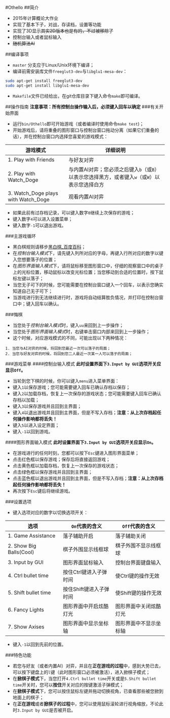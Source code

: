 #Othello
##简介
* 2015年计算概论大作业
* 实现了基本下子，对战，存读档，设置等功能
* 实现了3D显示~~其实2D版本也是有的，不过被移除了~~
* 控制台输入或者鼠标输入
* ~~随机算法AI~~

##编译事项
* `master` 分支应于Linux/Unix环境下编译；
* 编译前需安装库文件`freeglut3-dev`与`libglu1-mesa-dev`：
```Bash
sudo apt-get install freeglut3-dev
sudo apt-get install libglu1-mesa-dev
```
* `Makefile`文件已经给出，在git仓库目录下键入命令`make`即可编译。

##操作指南
**注意事项：所有控制台操作输入后，必须键入回车以确定**
###有关开始界面
* 运行`bin/Othello`即可开始游戏（或者编译时使用命令`make test`)；
* 开始游戏后，请将重叠的图形窗口与控制台窗口拖动分离（如果它们重叠的话），并在控制台窗口内选择您喜爱的游戏模式：

| 游戏模式                                  | 详细说明       |
| ----------------------------------------- | -------------- |
| 1. Play with Friends                      | 与好友对弈     |
| 2. Play with Watch_Doge                   | 与内置AI对弈；您必须之后键入`b`（或`B`）以表示您选择黑方，或者键入`w`（或`W`）以表示您选择白方 |
| 3. Watch\_Doge plays with Watch\_Doge     | 观看内置AI对弈 |

* 如果此前有过存档记录，可以键入数字`0`继续上次保存的游戏；
* 键入数字`4`可以进入设置菜单；
* 键入数字`-1`可以退出游戏。

###主游戏循环
* 黑白棋规则请移步[黑白棋_百度百科](http://baike.baidu.com/link?url=xHe8eg0s1iZDeTQ2gS3pu-6BVHFQJbACmsoP_H9-BfH8zmVIKSBHUTlO8kDgOFbhapcn2FCe291C6YP3YfCGjACygxVrNY0Zl6m7QWxjP47)；
* 在*控制台输入模式*下，请先键入列所对应的字母，再键入行所对应的数字以键入您想要落子的位置；
* 在*图形界面输入模式*下，请将鼠标移至图形窗口中，仔细的观察窗口中的桌子上的光标位置，移动鼠标以改变光标位置；当您移动到合适的位置时，按下鼠标左键以落子；
* 当您无子可下的时候，您可能需要在控制台窗口键入一个回车，以表示您确实知道自己无子可下；
* 当游戏进行到无法继续进行时，游戏将自动结算胜负情况，并打印在控制台窗口中；键入回车以确认。

###悔棋
* 当您处于*控制台输入模式*时，键入`uu`来回到上一步操作；
* 当您处于*图形界面输入模式*时，右键单击窗口内部来回到上一步操作；
* 这个时候，对应游戏模式的不同，可能出现以下两种情况：
```
1. 当您与AI对弈的时候，将回到您最近一次可以落子的局面；
2. 当您与好友对弈的时候，将回到您二人最近一次某一人可以落子的局面；
```

###游戏菜单
####控制台输入模式
**此时设置界面下`3.Input by GUI`选项开关应显示`Off`。**
* 当轮到您下棋的时候，你可以键入`menu`进入菜单界面：
* 键入`1`以保存游戏；您可能需要键入回车已确认存档以保存；
* 键入`2`以加载存档，恢复上一次保存的游戏状态；您可能需要键入回车已确认存档以加载；
* 键入`3`以保存游戏并且回到主界面；
* 键入`4`以退出游戏并且回到主界面，但是不写入存档；**注意：从上次存档起任何操作影响都将丢失！**
* 键入`5`以进入设定界面；
* 键入`-1`以回到游戏。

####图形界面输入模式
**此时设置界面下`3.Input by GUI`选项开关应显示`On`。**
* 在游戏进行的任何时刻，您都可以按下`Esc`键进入图形界面菜单；
* 点击红色框以保存游戏；保存后将直接返回游戏；
* 点击黄色框以加载存档，恢复上一次保存的游戏状态；
* 点击绿色框以保存游戏并且回到主界面；
* 点击蓝色框以退出游戏并且回到主界面，但是不写入存档；**注意：从上次存档起任何操作影响都将丢失！**
* 再次按下`Esc`键后将继续游戏。

###设置选项
* 键入选项对应的数字以切换选项开关：

| 选项                    | `On`代表的含义          | `Off`代表的含义        |
| ----------------------- | ----------------------- | ---------------------- |
| 1. Game Assistance      | 落子辅助开启            | 落子辅助关闭           |
| 2. Show Big Balls(Cool) | 棋子外围显示线框球      | 棋子外围不显示线框球   |
| 3. Input by GUI         | 图形界面鼠标输入        | 控制台界面键盘输入     |
| 4. Ctrl bullet time     | 按住Ctrl键进入子弹时间  | 使Ctrl键的操作无效     |
| 5. Shift bullet time    | 按住Shift键进入子弹时间 | 使Shift键的操作无效    |
| 6. Fancy Lights         | 图形界面中开启炫酷灯光  | 图形界面中关闭炫酷灯光 |
| 7. Show Axises          | 图形界面中显示坐标轴    | 图形界面中不显示坐标轴 |

* 键入`-1`以回到先前的位置。

###特色功能
* 若您与好友（或者内置AI）对弈，并且在**正在游戏的过程**中，感到大势已去，可以按下键盘上的`l`键（此时图形窗口必须被激活），进入掀棋子模式；
* 在**掀棋子模式**下，当您打开`4.Ctrl bullet time`开关或是`5.Shift bullet time`开关时，您可以**按住**开关对应的按键激活子弹模式；
* 在**掀棋子模式**下，您可以按住鼠标左键并拖动切换视角，已查看那些被您掀到地面上的棋子；
* 在**正在游戏**或者**掀棋子的过程**中，您可以使用鼠标滚轮进行视角缩放，不论此时`3.Input by GUI`是否被开启。
